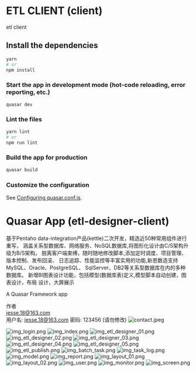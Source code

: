 # ETL CLIENT (client)

etl client

## Install the dependencies
```bash
yarn
# or
npm install
```

### Start the app in development mode (hot-code reloading, error reporting, etc.)
```bash
quasar dev
```


### Lint the files
```bash
yarn lint
# or
npm run lint
```

### Build the app for production
```bash
quasar build
```

### Customize the configuration
See [Configuring quasar.conf.js](https://v1.quasar.dev/quasar-cli/quasar-conf-js).

# Quasar App (etl-designer-client)
基于Pentaho data-integration产品(kettle)二次开发，精选近50种常用组件进行重写，
涵盖关系型数据库、网络服务、NoSQL数据库,将图形化设计由C/S架构升级为B/S架构，
脱离客户端束缚，随时随地修改脚本,添加定时调度、项目管理、版本控制、发布回滚、
日志追踪、性能监控等丰富实用的功能,新恩数造支持MySQL、Oracle、PostgreSQL、
SqlServer、DB2等关系型数据库在内的多种数据库。
新增BI图表设计功能，包括模型(数据库表)定义,模型脚本自动创建，图表设计，布局
设计，大屏展示


A Quasar Framework app

作者<br/>
jesse.18@163.com<br/>
用户名: jesse.18@163.com
密码: 123456 (请勿修改)
![contact.jpeg](public/images/contact.jpeg)

![img_login.png](img_login.png)
![img_index.png](img_index.png)
![img_etl_designer_01.png](img_etl_designer_01.png)
![img_etl_designer_02.png](img_etl_designer_02.png)
![img_etl_designer_03.png](img_etl_designer_03.png)
![img_etl_designer_04.png](img_etl_designer_04.png)
![img_etl_designer_05.png](img_etl_designer_05.png)
![img_etl_publish.png](img_etl_publish.png)
![img_batch_task.png](img_batch_task.png)
![img_task_log.png](img_task_log.png)
![img_model.png](img_model.png)
![img_report.png](img_report.png)
![img_layout_01.png](img_layout_01.png)
![img_layout_02.png](img_layout_02.png)
![img_user.png](img_user.png)
![img_monitor.png](img_monitor.png)
![img_screen.png](img_screen.png)
